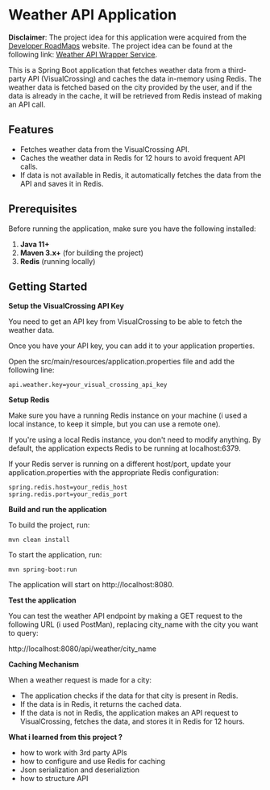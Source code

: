 # Weather API Application

**Disclaimer**: The project idea for this application were acquired from the [Developer RoadMaps](https://roadmap.sh) website. The project idea can be found at the following link: [Weather API Wrapper Service](https://roadmap.sh/projects/weather-api-wrapper-service).

This is a Spring Boot application that fetches weather data from a third-party API (VisualCrossing) and caches the data in-memory using Redis. The weather data is fetched based on the city provided by the user, and if the data is already in the cache, it will be retrieved from Redis instead of making an API call.

## Features

- Fetches weather data from the VisualCrossing API.
- Caches the weather data in Redis for 12 hours to avoid frequent API calls.
- If data is not available in Redis, it automatically fetches the data from the API and saves it in Redis.
  
## Prerequisites

Before running the application, make sure you have the following installed:

1. **Java 11+**
2. **Maven 3.x+** (for building the project)
3. **Redis** (running locally)

## Getting Started

**Setup the VisualCrossing API Key**

You need to get an API key from VisualCrossing to be able to fetch the weather data.

Once you have your API key, you can add it to your application properties.

Open the src/main/resources/application.properties file and add the following line:

    api.weather.key=your_visual_crossing_api_key

**Setup Redis**

Make sure you have a running Redis instance on your machine (i used a local instance, to keep it simple, but you can use a remote one).

If you're using a local Redis instance, you don't need to modify anything. By default, the application expects Redis to be running at localhost:6379.

If your Redis server is running on a different host/port, update your application.properties with the appropriate Redis configuration:

    spring.redis.host=your_redis_host
    spring.redis.port=your_redis_port

**Build and run the application**

To build the project, run:

    mvn clean install

To start the application, run:

    mvn spring-boot:run

The application will start on http://localhost:8080.

**Test the application**

You can test the weather API endpoint by making a GET request to the following URL (i used PostMan), replacing city_name with the city you want to query:

http://localhost:8080/api/weather/city_name

**Caching Mechanism**

When a weather request is made for a city:

- The application checks if the data for that city is present in Redis.
- If the data is in Redis, it returns the cached data.
- If the data is not in Redis, the application makes an API request to VisualCrossing, fetches the data, and stores it in Redis for 12 hours.

**What i learned from this project ?**

- how to work with 3rd party APIs
- how to configure and use Redis for caching
- Json serialization and deserializtion
- how to structure API
